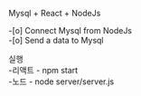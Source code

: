 Mysql + React + NodeJs

-[o] Connect Mysql from NodeJs <br />
-[o] Send a data to Mysql <br />

실행 <br />
  -리액트 - npm start <br />
  -노드 - node server/server.js
